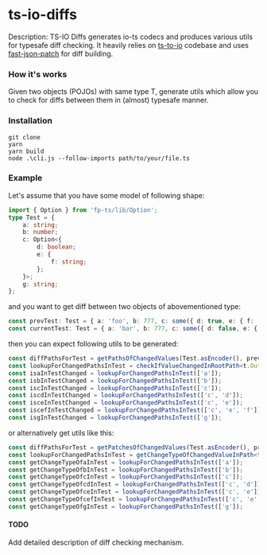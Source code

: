 # ts-io-diffs

Description: TS-IO Diffs generates io-ts codecs and produces various utils for typesafe diff checking. It heavily relies on [ts-to-io](https://github.com/juusaw/ts-to-io) codebase and uses [fast-json-patch](https://www.npmjs.com/package/fast-json-patch) for diff building.

### How it's works

Given two objects (POJOs) with same type T, generate utils which allow you to check for diffs between them in (almost) typesafe manner.

### Installation

```
git clone
yarn
yarn build
node .\cli.js --follow-imports path/to/your/file.ts
```

### Example

Let's assume that you have some model of following shape:

```typescript
import { Option } from 'fp-ts/lib/Option';
type Test = {
	a: string;
	b: number;
	c: Option<{
		d: boolean;
		e: {
			f: string;
		};
	}>;
	g: string;
};
```

and you want to get diff between two objects of abovementioned type:

```typescript
const prevTest: Test = { a: 'foo', b: 777, c: some({ d: true, e: { f: 'azaza' } }), g: 'lol' };
const currentTest: Test = { a: 'bar', b: 777, c: some({ d: false, e: { f: 'azaz' } }), g: 'lol' };
```

then you can expect following utils to be generated:

```typescript
const diffPathsForTest = getPathsOfChangedValues(Test.asEncoder(), prevTest, currentTest);
const lookupForChangedPathsInTest = checkIfValueChangedInRootPath<t.OutputOf<typeof Test>>(diffPathsForTest);
const isaInTestChanged = lookupForChangedPathsInTest(['a']);
const isbInTestChanged = lookupForChangedPathsInTest(['b']);
const iscInTestChanged = lookupForChangedPathsInTest(['c']);
const iscdInTestChanged = lookupForChangedPathsInTest(['c', 'd']);
const isceInTestChanged = lookupForChangedPathsInTest(['c', 'e']);
const iscefInTestChanged = lookupForChangedPathsInTest(['c', 'e', 'f']);
const isgInTestChanged = lookupForChangedPathsInTest(['g']);
```

or alternatively get utils like this:

```typescript
const diffPathsForTest = getPatchesOfChangedValues(Test.asEncoder(), prevTest, currentTest);
const lookupForChangedPathsInTest = getChangeTypeOfChangedValueInPath<t.OutputOf<typeof Test>>(diffPathsForTest);
const getChangeTypeOfaInTest = lookupForChangedPathsInTest(['a']);
const getChangeTypeOfbInTest = lookupForChangedPathsInTest(['b']);
const getChangeTypeOfcInTest = lookupForChangedPathsInTest(['c']);
const getChangeTypeOfcdInTest = lookupForChangedPathsInTest(['c', 'd']);
const getChangeTypeOfceInTest = lookupForChangedPathsInTest(['c', 'e']);
const getChangeTypeOfcefInTest = lookupForChangedPathsInTest(['c', 'e', 'f']);
const getChangeTypeOfgInTest = lookupForChangedPathsInTest(['g']);
```

#### TODO

Add detailed description of diff checking mechanism.
